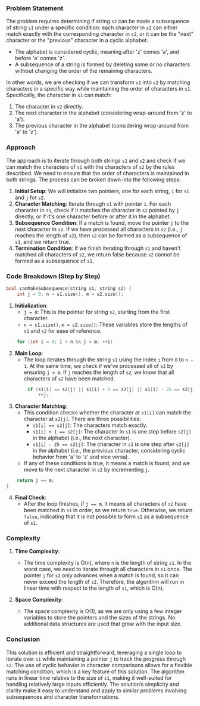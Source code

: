 ### Problem Statement

The problem requires determining if string `s2` can be made a subsequence of string `s1` under a specific condition: each character in `s1` can either match exactly with the corresponding character in `s2`, or it can be the "next" character or the "previous" character in a cyclic alphabet.

- The alphabet is considered cyclic, meaning after 'z' comes 'a', and before 'a' comes 'z'.
- A subsequence of a string is formed by deleting some or no characters without changing the order of the remaining characters.

In other words, we are checking if we can transform `s1` into `s2` by matching characters in a specific way while maintaining the order of characters in `s1`. Specifically, the character in `s1` can match:
1. The character in `s2` directly.
2. The next character in the alphabet (considering wrap-around from 'z' to 'a').
3. The previous character in the alphabet (considering wrap-around from 'a' to 'z').

### Approach

The approach is to iterate through both strings `s1` and `s2` and check if we can match the characters of `s1` with the characters of `s2` by the rules described. We need to ensure that the order of characters is maintained in both strings. The process can be broken down into the following steps:

1. **Initial Setup**: We will initialize two pointers, one for each string, `i` for `s1` and `j` for `s2`.
2. **Character Matching**: Iterate through `s1` with pointer `i`. For each character in `s1`, check if it matches the character in `s2` pointed by `j` directly, or if it's one character before or after it in the alphabet.
3. **Subsequence Condition**: If a match is found, move the pointer `j` to the next character in `s2`. If we have processed all characters in `s2` (i.e., `j` reaches the length of `s2`), then `s2` can be formed as a subsequence of `s1`, and we return true.
4. **Termination Condition**: If we finish iterating through `s1` and haven't matched all characters of `s2`, we return false because `s2` cannot be formed as a subsequence of `s1`.

### Code Breakdown (Step by Step)

```cpp
bool canMakeSubsequence(string s1, string s2) {
    int j = 0, n = s1.size(), m = s2.size();
```

1. **Initialization**:
   - `j = 0`: This is the pointer for string `s2`, starting from the first character.
   - `n = s1.size()`, `m = s2.size()`: These variables store the lengths of `s1` and `s2` for ease of reference.

```cpp
    for (int i = 0; i < n && j < m; ++i)
```

2. **Main Loop**:
   - The loop iterates through the string `s1` using the index `i` from `0` to `n - 1`. At the same time, we check if we've processed all of `s2` by ensuring `j < m`. If `j` reaches the length of `s2`, we know that all characters of `s2` have been matched.

```cpp
        if (s1[i] == s2[j] || s1[i] + 1 == s2[j] || s1[i] - 25 == s2[j])
            ++j;
```

3. **Character Matching**:
   - This condition checks whether the character at `s1[i]` can match the character at `s2[j]`. There are three possibilities:
     - `s1[i] == s2[j]`: The characters match exactly.
     - `s1[i] + 1 == s2[j]`: The character in `s1` is one step before `s2[j]` in the alphabet (i.e., the next character).
     - `s1[i] - 25 == s2[j]`: The character in `s1` is one step after `s2[j]` in the alphabet (i.e., the previous character, considering cyclic behavior from 'a' to 'z' and vice versa).
   - If any of these conditions is true, it means a match is found, and we move to the next character in `s2` by incrementing `j`.

```cpp
    return j == m;
}
```

4. **Final Check**:
   - After the loop finishes, if `j == m`, it means all characters of `s2` have been matched in `s1` in order, so we return `true`. Otherwise, we return `false`, indicating that it is not possible to form `s2` as a subsequence of `s1`.

### Complexity

1. **Time Complexity**:
   - The time complexity is O(n), where `n` is the length of string `s1`. In the worst case, we need to iterate through all characters in `s1` once. The pointer `j` for `s2` only advances when a match is found, so it can never exceed the length of `s2`. Therefore, the algorithm will run in linear time with respect to the length of `s1`, which is O(n).

2. **Space Complexity**:
   - The space complexity is O(1), as we are only using a few integer variables to store the pointers and the sizes of the strings. No additional data structures are used that grow with the input size.

### Conclusion

This solution is efficient and straightforward, leveraging a single loop to iterate over `s1` while maintaining a pointer `j` to track the progress through `s2`. The use of cyclic behavior in character comparisons allows for a flexible matching condition, which is a key feature of this solution. The algorithm runs in linear time relative to the size of `s1`, making it well-suited for handling relatively large inputs efficiently. The solution’s simplicity and clarity make it easy to understand and apply to similar problems involving subsequences and character transformations.